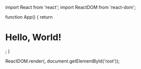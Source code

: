 import React from 'react';
import ReactDOM from 'react-dom';

function App() {
  return <h1>Hello, World!</h1>;
}

ReactDOM.render(<App />, document.getElementById('root'));


